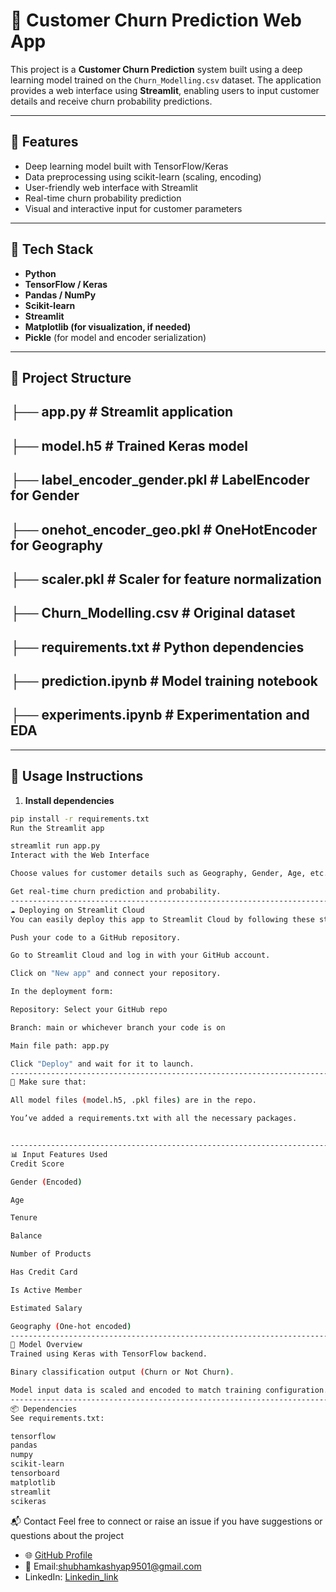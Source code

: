 # 🧠 Customer Churn Prediction Web App

This project is a **Customer Churn Prediction** system built using a deep learning model trained on the `Churn_Modelling.csv` dataset. The application provides a web interface using **Streamlit**, enabling users to input customer details and receive churn probability predictions.

---

## 🚀 Features

- Deep learning model built with TensorFlow/Keras
- Data preprocessing using scikit-learn (scaling, encoding)
- User-friendly web interface with Streamlit
- Real-time churn probability prediction
- Visual and interactive input for customer parameters

---

## 🧰 Tech Stack

- **Python**
- **TensorFlow / Keras**
- **Pandas / NumPy**
- **Scikit-learn**
- **Streamlit**
- **Matplotlib (for visualization, if needed)**
- **Pickle** (for model and encoder serialization)

---

## 📁 Project Structure

├── app.py # Streamlit application
------
├── model.h5 # Trained Keras model
------
├── label_encoder_gender.pkl # LabelEncoder for Gender
------
├── onehot_encoder_geo.pkl # OneHotEncoder for Geography
------
├── scaler.pkl # Scaler for feature normalization
------
├── Churn_Modelling.csv # Original dataset
------
├── requirements.txt # Python dependencies
------
├── prediction.ipynb # Model training notebook
------
├── experiments.ipynb # Experimentation and EDA
------


---

## 📝 Usage Instructions

1. **Install dependencies**

```bash
pip install -r requirements.txt
Run the Streamlit app

streamlit run app.py
Interact with the Web Interface

Choose values for customer details such as Geography, Gender, Age, etc.

Get real-time churn prediction and probability.
------------------------------------------------------------------------------------------------------------------------------------------
☁️ Deploying on Streamlit Cloud
You can easily deploy this app to Streamlit Cloud by following these steps:

Push your code to a GitHub repository.

Go to Streamlit Cloud and log in with your GitHub account.

Click on "New app" and connect your repository.

In the deployment form:

Repository: Select your GitHub repo

Branch: main or whichever branch your code is on

Main file path: app.py

Click "Deploy" and wait for it to launch.
-----------------------------------------------------------------------------------------------------------
📝 Make sure that:

All model files (model.h5, .pkl files) are in the repo.

You’ve added a requirements.txt with all the necessary packages.


--------------------------------------------------------------------------------------------------------------
📊 Input Features Used
Credit Score

Gender (Encoded)

Age

Tenure

Balance

Number of Products

Has Credit Card

Is Active Member

Estimated Salary

Geography (One-hot encoded)
------------------------------------------------------------------------------------------------------------------------
🧠 Model Overview
Trained using Keras with TensorFlow backend.

Binary classification output (Churn or Not Churn).

Model input data is scaled and encoded to match training configuration.
-------------------------------------------------------------------------------------------------------------------
📦 Dependencies
See requirements.txt:

tensorflow
pandas
numpy
scikit-learn
tensorboard
matplotlib
streamlit
scikeras

```


📬 Contact
Feel free to connect or raise an issue if you have suggestions or questions about the project
- 🌐 [GitHub Profile](https://github.com/ShubhamKumar0786https://github.com/ShubhamKumar0786)  
- 📧 Email:shubhamkashyap9501@gmail.com
- LinkedIn: [Linkedin_link](https://www.linkedin.com/in/shubham0786/)

